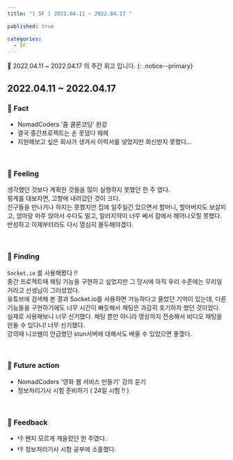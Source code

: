 ```yaml
---
title: "[ 5F ] 2022.04.11 ~ 2022.04.17 "

published: true

categories:
  - 5F
---
```


📑 2022.04.11 ~ 2022.04.17 의 주간 회고 입니다.
{: .notice--primary}

## 2022.04.11 ~ 2022.04.17

### 💫 Fact

- NomadCoders '줌 클론코딩' 완강
- 결국 중간프로젝트는 손 못댔다 헤헤
- 지원해보고 싶은 회사가 생겨서 이력서를 넣었지만 회신받지 못했다...

<br>

### 💫 Feeling

생각했던 것보다 계획한 것들을 많이 실행하지 못했던 한 주 였다.<br>핑계를 대보자면, 고향에 내려갔던 것이 크다.<br>친구들을 만나거나 하지는 못했지만 집에 일주일간 있으면서 할머니, 할아버지도 보살피고, 엄마랑 마주 앉아서 수다도 떨고, 알러지약이 너무 쎄서 잠에서 헤어나오질 못했다.<br>반성하고 이제부터라도 다시 열심히 몰두해야겠다.

<br>

### 💫 Finding

`Socket.io` 를 사용해봤다 !!<br>중간 프로젝트때 채팅 기능을 구현하고 싶었지만 그 당시에 아직 우리 수준에는 무리일거라고 선생님이 그러셨었다.<br> 유튜브에 검색해 본 결과 Socket.io를 사용하면 가능하다고 들었던 기억이 있는데, 다른 기능들을 구현하기에도 너무 시간이 빠듯해서 채팅은 과감히 포기하자 했던 것이었다.<br>실제로 사용해보니 너무 신기했다. 채팅 뿐만 아니라 영상까지 전송해서 비디오 채팅을 만들 수 있다니! 너무 신기했다.<br>강의때 니코쌤이 언급했던 stun서버에 대해서도 배울 수 있었으면 좋겠다.

<br>

### 💫 Future action

- NomadCoders '영화 웹 서비스 만들기' 강의 듣기
- 정보처리기사 시험 준비하기 ( 24일 시험 !! )

<br>

### 💫 Feedback

- 👎 왠지 모르게 게을렀던 한 주였다..
- 👎 정보처리기사 시험 공부에 소홀했다.
